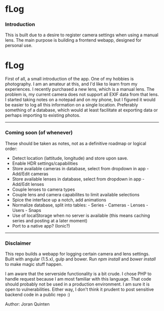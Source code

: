 fLog
=======

### Introduction

This is built due to a desire to register camera settings when using a manual lens. The main purpose is building a frontend webapp, designed for personal use.

# fLog

First of all, a small introduction of the app. One of my hobbies is photography. I am an amateur at this, and I'd like to learn from my experiences. I recently purchased a new lens, which is a manual lens. The problem is, my current camera does not support all EXIF data from that lens. I started taking notes on a notepad and on my phone, but I figured it would be easier to log all this information on a single location. Preferably something of a database, which would at least facilitate at exporting data or perhaps importing to existing photos.

---

### Coming soon (of whenever)

These should be taken as notes, not as a definitive roadmap or logical order:

- Detect location (lattitude, longitude) and store upon save.
- Enable HDR settings/capabilities
- Store available cameras in database, select from dropdown in app
                - Add/Edit cameras
- Store available lenses in database, select from dropdown in app
                - Add/Edit lenses
- Couple lenses to camera types
- Couple lens and camera capabilites to limit available selections
- Spice the interface up a notch, add animations
- Normalize database, split into tables:
                - Series
                - Cameras
                - Lenses
                - Users
                - Snaps
- Use of localStorage when no server is available (this means caching series and posting at a later moment)
- Port to a native app? (Ionic?)

---

### Disclaimer

This repo builds a webapp for logging certain camera and lens settings. Built with angular (1.5.x), gulp and bower. Run *npm install* and *bower install* to make magic stuff happen.

I am aware that the serverside functionality is a bit crude. I chose PHP to handle request because I am most familiar with this language. That code should probably not be used in a production environment. I am sure it is open to vulnerabilities. Either way, I don't think it prudent to post sensitive backend code in a public repo :)

Author: Joran Quinten

